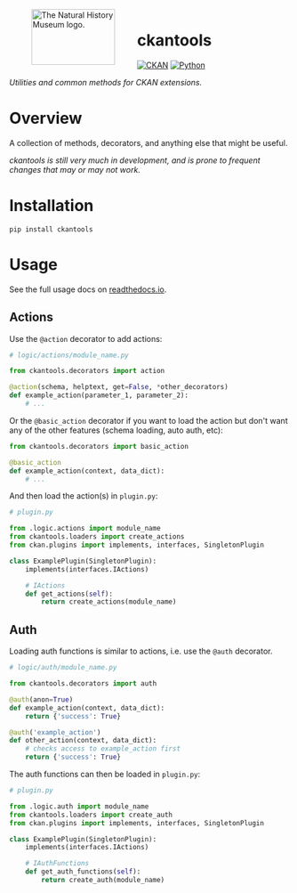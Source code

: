 <!--header-start-->
<picture>
  <source media="(prefers-color-scheme: dark)" srcset="https://data.nhm.ac.uk/images/nhm_logo.svg">
  <source media="(prefers-color-scheme: light)" srcset="https://data.nhm.ac.uk/images/nhm_logo_black.svg">
  <img alt="The Natural History Museum logo." src="https://data.nhm.ac.uk/images/nhm_logo_black.svg" align="left" width="150px" height="100px" hspace="40">
</picture>

# ckantools

[![CKAN](https://img.shields.io/badge/ckan-2.9.5-orange.svg?style=flat-square)](https://github.com/ckan/ckan)
[![Python](https://img.shields.io/badge/python-3.6%20%7C%203.7%20%7C%203.8-blue.svg?style=flat-square)](https://www.python.org/)

_Utilities and common methods for CKAN extensions._

<!--header-end-->

# Overview

<!--overview-start-->
A collection of methods, decorators, and anything else that might be useful.

_ckantools is still very much in development, and is prone to frequent changes that may or may not work._

<!--overview-end-->

# Installation

<!--installation-start-->
```shell
pip install ckantools
```

<!--installation-end-->

# Usage

See the full usage docs on [readthedocs.io](https://ckantools.readthedocs.io).

<!--usage-start-->
## Actions

Use the `@action` decorator to add actions:
```python
# logic/actions/module_name.py

from ckantools.decorators import action

@action(schema, helptext, get=False, *other_decorators)
def example_action(parameter_1, parameter_2):
    # ...
```

Or the `@basic_action` decorator if you want to load the action but don't want any of the other features (schema loading, auto auth, etc):
```python
from ckantools.decorators import basic_action

@basic_action
def example_action(context, data_dict):
    # ...
```

And then load the action(s) in `plugin.py`:
```python
# plugin.py

from .logic.actions import module_name
from ckantools.loaders import create_actions
from ckan.plugins import implements, interfaces, SingletonPlugin

class ExamplePlugin(SingletonPlugin):
    implements(interfaces.IActions)

    # IActions
    def get_actions(self):
        return create_actions(module_name)
```

## Auth

Loading auth functions is similar to actions, i.e. use the `@auth` decorator.

```python
# logic/auth/module_name.py

from ckantools.decorators import auth

@auth(anon=True)
def example_action(context, data_dict):
    return {'success': True}

@auth('example_action')
def other_action(context, data_dict):
    # checks access to example_action first
    return {'success': True}
```

The auth functions can then be loaded in `plugin.py`:
```python
# plugin.py

from .logic.auth import module_name
from ckantools.loaders import create_auth
from ckan.plugins import implements, interfaces, SingletonPlugin

class ExamplePlugin(SingletonPlugin):
    implements(interfaces.IActions)

    # IAuthFunctions
    def get_auth_functions(self):
        return create_auth(module_name)
```

<!--usage-end-->
